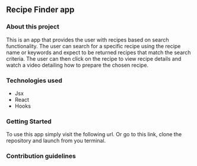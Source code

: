 ## Recipe Finder app

### About this project

This is an app that provides the user with recipes based on search functionality. The user can search for a specific recipe using the recipe name or keywords and expect to be returned recipes that match the search criteria. The user can then click on the recipe to view recipe details and watch a video detailing how to prepare the chosen recipe.

### Technologies used

- Jsx
- React
- Hooks

### Getting Started

To use this app simply visit the following url. Or go to this link, clone the repository and launch from you terminal.

### Contribution guidelines
